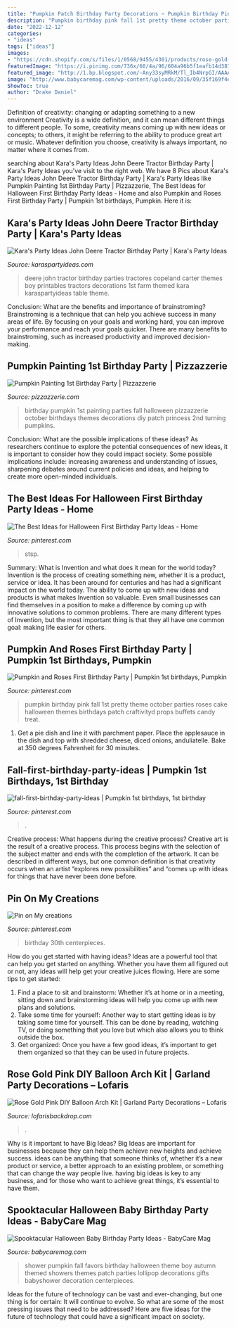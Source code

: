 ```yaml
---
title: "Pumpkin Patch Birthday Party Decorations ~ Pumpkin Birthday Pink Fall 1st Pretty Theme October Parties Roses Cake Halloween Themes Birthdays Patch Craftivityd Props Buffets Candy Treat"
description: "Pumpkin birthday pink fall 1st pretty theme october parties roses cake halloween themes birthdays patch craftivityd props buffets candy treat"
date: "2022-12-12"
categories:
- "ideas"
tags: ["ideas"]
images:
- "https://cdn.shopify.com/s/files/1/0568/9455/4301/products/rose-gold-130-pack-diy-balloon-arch-kit-garland-party-decorations-pink-custom-made-free-923_1200x1200.jpg?v=1631140878"
featuredImage: "https://i.pinimg.com/736x/60/4a/96/604a96b5f1eafb14d387d458b63f5476.jpg"
featured_image: "http://1.bp.blogspot.com/-Any33syMRkM/Tl_Ib4NrpGI/AAAAAAAAC-o/woy1VYd48A0/s1600/john_deere_party5.jpg"
image: "http://www.babycaremag.com/wp-content/uploads/2016/09/35f169f4e4fb11a070a2831bca53336d.jpg"
ShowToc: true
author: "Drake Daniel"
---
```



Definition of creativity: changing or adapting something to a new environment
Creativity is a wide definition, and it can mean different things to different people. To some, creativity means coming up with new ideas or concepts; to others, it might be referring to the ability to produce great art or music. Whatever definition you choose, creativity is always important, no matter where it comes from.

	

		
searching about Kara&#039;s Party Ideas John Deere Tractor Birthday Party | Kara&#039;s Party Ideas you've visit to the right web. We have 8 Pics about Kara&#039;s Party Ideas John Deere Tractor Birthday Party | Kara&#039;s Party Ideas like Pumpkin Painting 1st Birthday Party | Pizzazzerie, The Best Ideas for Halloween First Birthday Party Ideas - Home and also Pumpkin and Roses First Birthday Party | Pumpkin 1st birthdays, Pumpkin. Here it is:
		
    
## Kara&#039;s Party Ideas John Deere Tractor Birthday Party | Kara&#039;s Party Ideas

<img loading=lazy src="http://1.bp.blogspot.com/-Any33syMRkM/Tl_Ib4NrpGI/AAAAAAAAC-o/woy1VYd48A0/s1600/john_deere_party5.jpg" onerror="this.onerror=null;this.src='https://tse1.mm.bing.net/th?id=OIP.5f24Pa25LN9HcA1vzoUZlwHaKp&amp;pid=15.1';" alt="Kara&#039;s Party Ideas John Deere Tractor Birthday Party | Kara&#039;s Party Ideas">

_Source: karaspartyideas.com_

>deere john tractor birthday parties tractores copeland carter themes boy printables tractors decorations 1st farm themed kara karaspartyideas table theme. 

	

Conclusion: What are the benefits and importance of brainstroming?
Brainstroming is a technique that can help you achieve success in many areas of life. By focusing on your goals and working hard, you can improve your performance and reach your goals quicker. There are many benefits to brainstroming, such as increased productivity and improved decision-making.

    
## Pumpkin Painting 1st Birthday Party | Pizzazzerie

<img loading=lazy src="http://pizzazzerie.com/wp-content/uploads/2011/10/pumpkin-painting-1st-birthday-party-picture-3-e1319227878180.jpg" onerror="this.onerror=null;this.src='https://tse2.mm.bing.net/th?id=OIP.KIvfKNeniuDU2sEOcBzdZAHaHa&amp;pid=15.1';" alt="Pumpkin Painting 1st Birthday Party | Pizzazzerie">

_Source: pizzazzerie.com_

>birthday pumpkin 1st painting parties fall halloween pizzazzerie october birthdays themes decorations diy patch princess 2nd turning pumpkins. 

	

Conclusion: What are the possible implications of these ideas?
As researchers continue to explore the potential consequences of new ideas, it is important to consider how they could impact society. Some possible implications include: increasing awareness and understanding of issues, sharpening debates around current policies and ideas, and helping to create more open-minded individuals.

    
## The Best Ideas For Halloween First Birthday Party Ideas - Home

<img loading=lazy src="https://i.pinimg.com/736x/60/4a/96/604a96b5f1eafb14d387d458b63f5476.jpg" onerror="this.onerror=null;this.src='https://tse2.mm.bing.net/th?id=OIP.1Z3qbTwqAGtv81ZsbKZ3RwHaHa&amp;pid=15.1';" alt="The Best Ideas for Halloween First Birthday Party Ideas - Home">

_Source: pinterest.com_

>stsp. 

	

Summary: What is Invention and what does it mean for the world today?
Invention is the process of creating something new, whether it is a product, service or idea. It has been around for centuries and has had a significant impact on the world today. The ability to come up with new ideas and products is what makes Invention so valuable. Even small businesses can find themselves in a position to make a difference by coming up with innovative solutions to common problems. There are many different types of Invention, but the most important thing is that they all have one common goal: making life easier for others.

    
## Pumpkin And Roses First Birthday Party | Pumpkin 1st Birthdays, Pumpkin

<img loading=lazy src="https://i.pinimg.com/originals/92/3d/53/923d534b70c97fabffd75ea2c6575b6b.jpg" onerror="this.onerror=null;this.src='https://tse4.mm.bing.net/th?id=OIP.fIRBd6lwqzfT_57Aa7KnsAHaLI&amp;pid=15.1';" alt="Pumpkin and Roses First Birthday Party | Pumpkin 1st birthdays, Pumpkin">

_Source: pinterest.com_

>pumpkin birthday pink fall 1st pretty theme october parties roses cake halloween themes birthdays patch craftivityd props buffets candy treat. 

	

1. Get a pie dish and line it with parchment paper. Place the applesauce in the dish and top with shredded cheese, diced onions, anduliatelle. Bake at 350 degrees Fahrenheit for 30 minutes.

    
## Fall-first-birthday-party-ideas | Pumpkin 1st Birthdays, 1st Birthday

<img loading=lazy src="https://i.pinimg.com/originals/e9/45/76/e94576359bebd501bc52fa3647d09be9.jpg" onerror="this.onerror=null;this.src='https://tse2.mm.bing.net/th?id=OIP.W4gaLDva-zaRKZaWoCBHkAHaLe&amp;pid=15.1';" alt="fall-first-birthday-party-ideas | Pumpkin 1st birthdays, 1st birthday">

_Source: pinterest.com_

>. 

	

Creative process: What happens during the creative process?
Creative art is the result of a creative process. This process begins with the selection of the subject matter and ends with the completion of the artwork. It can be described in different ways, but one common definition is that creativity occurs when an artist “explores new possibilities” and “comes up with ideas for things that have never been done before.

    
## Pin On My Creations

<img loading=lazy src="https://i.pinimg.com/originals/2a/7f/db/2a7fdbf95e6aaf7d2f41a3ca4100dec7.jpg" onerror="this.onerror=null;this.src='https://tse2.mm.bing.net/th?id=OIP.n9ojRUG7E7p4_xKtfucSnQHaJ4&amp;pid=15.1';" alt="Pin on My creations">

_Source: pinterest.com_

>birthday 30th centerpieces. 

	

How do you get started with having ideas?
Ideas are a powerful tool that can help you get started on anything. Whether you have them all figured out or not, any ideas will help get your creative juices flowing. Here are some tips to get started: 
1. Find a place to sit and brainstorm: Whether it’s at home or in a meeting, sitting down and brainstorming ideas will help you come up with new plans and solutions. 
2. Take some time for yourself: Another way to start getting ideas is by taking some time for yourself. This can be done by reading, watching TV, or doing something that you love but which also allows you to think outside the box. 
3. Get organized: Once you have a few good ideas, it’s important to get them organized so that they can be used in future projects.

    
## Rose Gold Pink DIY Balloon Arch Kit | Garland Party Decorations – Lofaris

<img loading=lazy src="https://cdn.shopify.com/s/files/1/0568/9455/4301/products/rose-gold-130-pack-diy-balloon-arch-kit-garland-party-decorations-pink-custom-made-free-923_1200x1200.jpg?v=1631140878" onerror="this.onerror=null;this.src='https://tse4.mm.bing.net/th?id=OIP.L0Yu7mXHFGbhspOrcfNVGwHaHa&amp;pid=15.1';" alt="Rose Gold Pink DIY Balloon Arch Kit | Garland Party Decorations – Lofaris">

_Source: lofarisbackdrop.com_

>. 

	

Why is it important to have Big Ideas?
Big Ideas are important for businesses because they can help them achieve new heights and achieve success. ideas can be anything that someone thinks of, whether it’s a new product or service, a better approach to an existing problem, or something that can change the way people live. having big ideas is key to any business, and for those who want to achieve great things, it’s essential to have them.

    
## Spooktacular Halloween Baby Birthday Party Ideas - BabyCare Mag

<img loading=lazy src="http://www.babycaremag.com/wp-content/uploads/2016/09/35f169f4e4fb11a070a2831bca53336d.jpg" onerror="this.onerror=null;this.src='https://tse3.mm.bing.net/th?id=OIP.Ee0PM7b-y5rgHRl6bONDbQHaKX&amp;pid=15.1';" alt="Spooktacular Halloween Baby Birthday Party Ideas - BabyCare Mag">

_Source: babycaremag.com_

>shower pumpkin fall favors birthday halloween theme boy autumn themed showers themes patch parties lollipop decorations gifts babyshower decoration centerpieces. 

	

Ideas for the future of technology can be vast and ever-changing, but one thing is for certain: It will continue to evolve. So what are some of the most pressing issues that need to be addressed? Here are five ideas for the future of technology that could have a significant impact on society.

